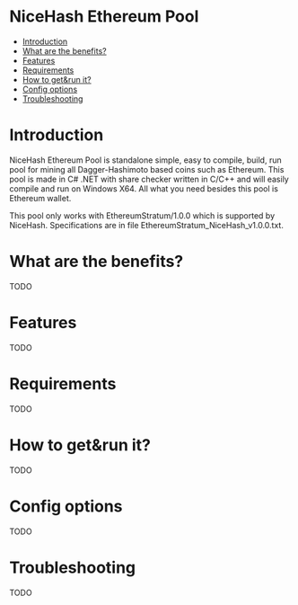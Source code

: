 # NiceHash Ethereum Pool

- [Introduction](#introduction)
- [What are the benefits?](#benefits)
- [Features](#features)
- [Requirements](#requirements)
- [How to get&run it?](#run)
- [Config options](#options)
- [Troubleshooting](#troubleshooting)

# <a name="introduction"></a> Introduction

NiceHash Ethereum Pool is standalone simple, easy to compile, build, run pool for mining all Dagger-Hashimoto based coins such as Ethereum. This pool is made in C# .NET with share checker written in C/C++ and will easily compile and run on Windows X64. All what you need besides this pool is Ethereum wallet.

This pool only works with EthereumStratum/1.0.0 which is supported by NiceHash. Specifications are in file EthereumStratum_NiceHash_v1.0.0.txt.

# <a name="benefits"></a> What are the benefits?

TODO

# <a name="features"></a> Features

TODO
# <a name="requirements"></a> Requirements

TODO

# <a name="run"></a> How to get&run it?

TODO

# <a name="options"></a> Config options

TODO

# <a name="troubleshooting"></a> Troubleshooting

TODO